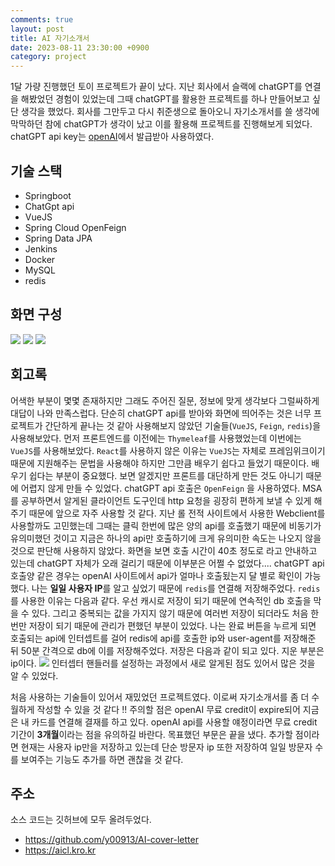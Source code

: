 ```yaml
---
comments: true
layout: post
title: AI 자기소개서
date: 2023-08-11 23:30:00 +0900
category: project
---
```


1달 가량 진행했던 토이 프로젝트가 끝이 났다. 지난 회사에서 슬랙에 chatGPT를 연결을 해봤었던 경험이 있었는데 그때 chatGPT를 활용한 프로젝트를 하나 만들어보고 싶단 생각을 했었다. 회사를 그만두고 다시 취준생으로 돌아오니 자기소개서를 쓸 생각에 막막하던 참에 chatGPT가 생각이 났고 이를 활용해 프로젝트를 진행해보게 되었다. chatGPT api key는 [openAI](https://platform.openai.com/)에서 발급받아 사용하였다.

## 기술 스택
- Springboot
- ChatGpt api
- VueJS
- Spring Cloud OpenFeign
- Spring Data JPA
- Jenkins
- Docker
- MySQL
- redis

## 화면 구성
![](https://velog.velcdn.com/images/y00913/post/8397b360-2c22-461a-b3cc-298e43e7907a/image.png)
![](https://velog.velcdn.com/images/y00913/post/1580aa12-2c15-4b7c-9e19-3893175bb798/image.png)
![](https://velog.velcdn.com/images/y00913/post/023eda85-456b-4728-ba09-bb39d60c4506/image.png)


## 회고록
어색한 부분이 몇몇 존재하지만 그래도 주어진 질문, 정보에 맞게 생각보다 그럴싸하게 대답이 나와 만족스럽다. 단순히 chatGPT api를 받아와 화면에 띄어주는 것은 너무 프로젝트가 간단하게 끝나는 것 같아 사용해보지 않았던 기술들(```VueJS```, ```Feign```, ```redis```)을 사용해보았다. 
먼저 프론트엔드를 이전에는 ```Thymeleaf```를 사용했었는데 이번에는 ```VueJS```를 사용해보았다. ```React```를 사용하지 않은 이유는 ```VueJS```는 자체로 프레임위크이기 때문에 지원해주는 문법을 사용해야 하지만 그만큼 배우기 쉽다고 들었기 때문이다. 배우기 쉽다는 부분이 중요했다. 보면 알겠지만 프론트를 대단하게 만든 것도 아니기 때문에 어렵지 않게 만들 수 있었다. 
chatGPT api 호출은 ```OpenFeign``` 을 사용하였다. MSA를 공부하면서 알게된 클라이언트 도구인데 http 요청을 굉장히 편하게 보낼 수 있게 해주기 때문에 앞으로 자주 사용할 것 같다. 지난 롤 전적 사이트에서 사용한 Webclient를 사용할까도 고민했는데 그때는 클릭 한번에 많은 양의 api를 호출했기 때문에 비동기가 유의미했던 것이고 지금은 하나의 api만 호출하기에 크게 유의미한 속도는 나오지 않을 것으로 판단해 사용하지 않았다. 화면을 보면 호출 시간이 40초 정도로 라고 안내하고 있는데 chatGPT 자체가 오래 걸리기 때문에 이부분은 어쩔 수 없었다....
chatGPT api 호출양 같은 경우는 openAI 사이트에서 api가 얼마나 호출됬는지 달 별로 확인이 가능했다. 나는 **일일 사용자 IP**를 알고 싶었기 때문에 ```redis```를 연결해 저장해주었다. ```redis```를 사용한 이유는 다음과 같다. 우선 캐시로 저장이 되기 때문에 연속적인 db 호출을 막을 수 있다. 그리고 중복되는 값을 가지지 않기 때문에 여러번 저장이 되더라도 처음 한번만 저장이 되기 때문에 관리가 편했던 부분이 있었다. 나는 완료 버튼을 누르게 되면 호출되는 api에 인터셉트를 걸어 redis에 api를 호출한 ip와 user-agent를 저장해준 뒤 50분 간격으로 db에 이를 저장해주었다. 저장은 다음과 같이 되고 있다. 지운 부분은 ip이다.
![](https://velog.velcdn.com/images/y00913/post/28f2fbcf-f7c8-4e1e-a959-55215722e574/image.png)
인터셉터 핸들러를 설정하는 과정에서 새로 알게된 점도 있어서 많은 것을 알 수 있었다.

처음 사용하는 기술들이 있어서 재밌었던 프로젝트였다. 이로써 자기소개서를 좀 더 수월하게 작성할 수 있을 것 같다 !! 주의할 점은 openAI 무료 credit이 expire되어 지금은 내 카드를 연결해 결재를 하고 있다. openAI api를 사용할 얘정이라면 무료 credit 기간이 **3개월**이라는 점을 유의하길 바란다. 목표했던 부문은 끝을 냈다. 추가할 점이라면 현재는 사용자 ip만을 저장하고 있는데 단순 방문자 ip 또한 저장하여 일일 방문자 수를 보여주는 기능도 추가를 하면 괜찮을 것 같다.

## 주소
소스 코드는 깃허브에 모두 올려두었다.
- https://github.com/y00913/AI-cover-letter
- https://aicl.kro.kr